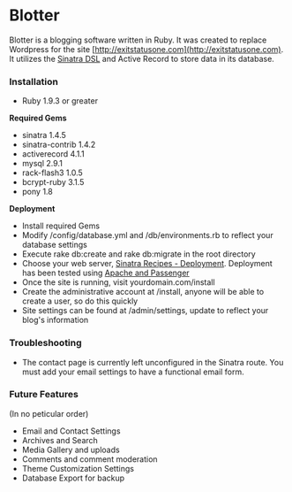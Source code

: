 Blotter
=======

Blotter is a blogging software written in Ruby.  It was created to replace Wordpress for the site [http://exitstatusone.com](http://exitstatusone.com).  It utilizes the [Sinatra DSL](http://www.sinatrarb.com/) and Active Record to store data in its database.

### Installation

*  Ruby 1.9.3 or greater

__Required Gems__

*  sinatra 1.4.5
*  sinatra-contrib 1.4.2
*  activerecord 4.1.1
*  mysql 2.9.1
*  rack-flash3 1.0.5
*  bcrypt-ruby 3.1.5
*  pony 1.8

__Deployment__

*  Install required Gems
*  Modify /config/database.yml and /db/environments.rb to reflect your database settings
*  Execute rake db:create and rake db:migrate in the root directory
*  Choose your web server, [Sinatra Recipes - Deployment](http://recipes.sinatrarb.com/p/deployment?#article).  Deployment has been tested using [Apache and Passenger](http://recipes.sinatrarb.com/p/deployment/apache_with_passenger?#article)
*  Once the site is running, visit yourdomain.com/install 
*  Create the administrative account at /install, anyone will be able to create a user, so do this quickly
*  Site settings can be found at /admin/settings, update to reflect your blog's information

### Troubleshooting

*  The contact page is currently left unconfigured in the Sinatra route.  You must add your email settings to have a functional email form.

### Future Features

(In no peticular order)

*  Email and Contact Settings
*  Archives and Search
*  Media Gallery and uploads
*  Comments and comment moderation
*  Theme Customization Settings
*  Database Export for backup
